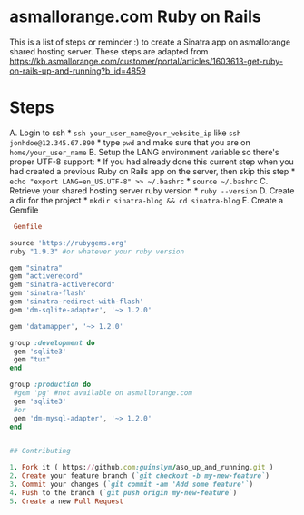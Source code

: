 # asmallorange.com Ruby on Rails
This is a list of steps or reminder :) to create a Sinatra app on asmallorange shared hosting server. These steps are adapted from https://kb.asmallorange.com/customer/portal/articles/1603613-get-ruby-on-rails-up-and-running?b_id=4859


# Steps

A.	Login to ssh
	*	`ssh your_user_name@your_website_ip` like `ssh jonhdoe@12.345.67.890`
	* type `pwd` and make sure that you are on `home/your_user_name`
B.  Setup the LANG environment variable so there's proper UTF-8 support:
	* If you had already done this current step when you had created a previous Ruby on Rails app on the server, then skip this step
	*	`echo "export LANG=en_US.UTF-8" >> ~/.bashrc`
	*	`source ~/.bashrc`
C.  Retrieve your shared hosting server ruby version
	*	`ruby --version`
D. 	Create a dir for the project
	*	`mkdir sinatra-blog && cd sinatra-blog`
E.  Create a Gemfile
```ruby
 Gemfile

source 'https://rubygems.org'
ruby "1.9.3" #or whatever your ruby version

gem "sinatra"
gem "activerecord"
gem "sinatra-activerecord"
gem 'sinatra-flash'
gem 'sinatra-redirect-with-flash'
gem 'dm-sqlite-adapter', '~> 1.2.0'

gem 'datamapper', '~> 1.2.0'

group :development do
 gem 'sqlite3'
 gem "tux"
end

group :production do
 #gem 'pg' #not available on asmallorange.com
 gem 'sqlite3'
 #or
 gem 'dm-mysql-adapter', '~> 1.2.0'
end


## Contributing

1. Fork it ( https://github.com:guinslym/aso_up_and_running.git )
2. Create your feature branch (`git checkout -b my-new-feature`)
3. Commit your changes (`git commit -am 'Add some feature'`)
4. Push to the branch (`git push origin my-new-feature`)
5. Create a new Pull Request

